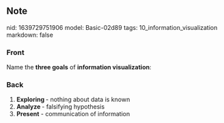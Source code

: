 ## Note
nid: 1639729751906
model: Basic-02d89
tags: 10_information_visualization
markdown: false

### Front
Name the <b>three goals</b> of <b>information visualization</b>:

### Back
<ol><li><b>Exploring </b>- nothing about data is known</li><li><b>Analyze </b>- falsifying hypothesis</li><li><b>Present</b> - communication of information</li></ol>

